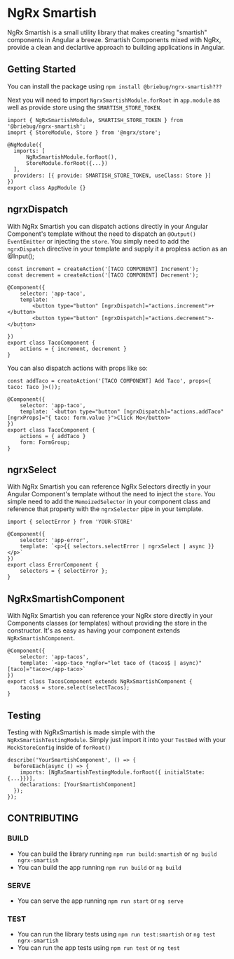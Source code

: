 # NgRx Smartish

NgRx Smartish is a small utility library that makes creating "smartish" components in Angular a breeze. Smartish Components mixed with NgRx, provide a clean and declartive approach to building applications in Angular. 


## Getting Started

You can install the package using `npm install @briebug/ngrx-smartish???`

Next you will need to import `NgrxSmartishModule.forRoot` in `app.module` as well as provide store using the `SMARTISH_STORE_TOKEN`.

```
import { NgRxSmartishModule, SMARTISH_STORE_TOKEN } from '@briebug/ngrx-smartish';
imoprt { StoreModule, Store } from '@ngrx/store';

@NgModule({
  imports: [
      NgRxSmartishModule.forRoot(),
      StoreModule.forRoot({...})
  ],
  providers: [{ provide: SMARTISH_STORE_TOKEN, useClass: Store }]
})
export class AppModule {}
```

## ngrxDispatch

With NgRx Smartish you can dispatch actions directly in your Angular Component's template without the need to dispatch an `@Output() EventEmitter` or injecting the `store`. You simply need to add the `ngrxDispatch` directive in your template and supply it a propless action as an @Input();

```
const increment = createAction('[TACO COMPONENT] Increment');
const decrement = createAction('[TACO COMPONENT] Decrement');

@Component({
    selector: 'app-taco',
    template: `
        <button type="button" [ngrxDispatch]="actions.increment">+</button>
        <button type="button" [ngrxDispatch]="actions.decrement">-</button>
    `
})
export class TacoComponent {
    actions = { increment, decrement }
}
```

You can also dispatch actions with props like so:

```
const addTaco = createAction('[TACO COMPONENT] Add Taco', props<{ taco: Taco }>());

@Component({
    selector: 'app-taco',
    template: `<button type="button" [ngrxDispatch]="actions.addTaco" [ngrxProps]="{ taco: form.value }">Click Me</button>
})
export class TacoComponent {
    actions = { addTaco }
    form: FormGroup;
}
```

## ngrxSelect

With NgRx Smartish you can reference NgRx Selectors directly in your Angular Component's template without the need to inject the `store`. You simple need to add the `MemoizedSelector` in your component class and reference that property with the `ngrxSelector` pipe in your template.

```
import { selectError } from 'YOUR-STORE'

@Component({
    selector: 'app-error',
    template: `<p>{{ selectors.selectError | ngrxSelect | async }}</p>`
})
export class ErrorComponent {
    selectors = { selectError };
}
```

## NgRxSmartishComponent

With NgRx Smartish you can reference your NgRx store directly in your Components classes (or templates) without providing the store in the constructor. It's as easy as having your component extends `NgRxSmartishComponent`. 

```
@Component({
    selector: 'app-tacos',
    template: `<app-taco *ngFor="let taco of (tacos$ | async)" [taco]="taco></app-taco>`
})
export class TacosComponent extends NgRxSmartishComponent {
    tacos$ = store.select(selectTacos);
}
```

## Testing
Testing with NgRxSmartish is made simple with the `NgRxSmartishTestingModule`. Simply just import it into your `TestBed` with your `MockStoreConfig` inside of `forRoot()`

```
describe('YourSmartishComponent', () => {
  beforeEach(async () => {
    imports: [NgRxSmartishTestingModule.forRoot({ initialState: {...}})],
    declarations: [YourSmartishComponent]
  });
});
```

## CONTRIBUTING

### BUILD
- You can build the library running `npm run build:smartish` or `ng build ngrx-smartish`
- You can build the app running `npm run build` or `ng build`

### SERVE
- You can serve the app running `npm run start` or `ng serve`

### TEST
- You can run the library tests using `npm run test:smartish` or `ng test ngrx-smartish`
- You can run the app tests using `npm run test` or `ng test`
  